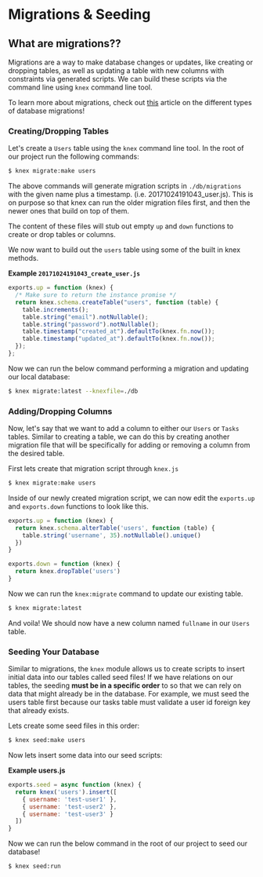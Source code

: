 # Migrations & Seeding

## What are migrations??

Migrations are a way to make database changes or updates, like creating or dropping tables, as well as updating a table with new columns with constraints via generated scripts. We can build these scripts via the command line using `knex` command line tool.

To learn more about migrations, check out [this](https://www.openscg.com/2017/08/what-is-a-database-migration/) article on the different types of database migrations!

### Creating/Dropping Tables

Let's create a `Users` table using the `knex` command line tool. In the root of our project run the following commands:

```bash
$ knex migrate:make users
```

The above commands will generate migration scripts in `./db/migrations` with the given name plus a timestamp. (i.e. 20171024191043_user.js). This is on purpose so that knex can run the older migration files first, and then the newer ones that build on top of them.

The content of these files will stub out empty `up` and `down` functions to create or drop tables or columns.

We now want to build out the `users` table using some of the built in knex methods.

**Example `20171024191043_create_user.js`**

```javascript
exports.up = function (knex) {
  /* Make sure to return the instance promise */ 
  return knex.schema.createTable("users", function (table) {
    table.increments();
    table.string("email").notNullable();
    table.string("password").notNullable();
    table.timestamp("created_at").defaultTo(knex.fn.now());
    table.timestamp("updated_at").defaultTo(knex.fn.now());
  });
};
```
Now we can run the below command performing a migration and updating our local database:

```bash
$ knex migrate:latest --knexfile=./db
```

### Adding/Dropping Columns

Now, let's say that we want to add a column to either our `Users` or `Tasks` tables. Similar to creating a table, we can do this by creating another migration file that will be specifically for adding or removing a column from the desired table.

First lets create that migration script through `knex.js`

```bash
$ knex migrate:make users
```

Inside of our newly created migration script, we can now edit the `exports.up` and `exports.down` functions to look like this.

```javascript
exports.up = function (knex) {
  return knex.schema.alterTable('users', function (table) {
    table.string('username', 35).notNullable().unique()
  })
}

exports.down = function (knex) {
  return knex.dropTable('users')
}

```

Now we can run the `knex:migrate` command to update our existing table.

```bash
$ knex migrate:latest
```

And voila! We should now have a new column named `fullname` in our `Users` table.

### Seeding Your Database

Similar to migrations, the `knex` module allows us to create scripts to insert initial data into our tables called seed files! If we have relations on our tables, the seeding **must be in a specific order** to so that we can rely on data that might already be in the database. For example, we must seed the users table first because our tasks table must validate a user id foreign key that already exists.

Lets create some seed files in this order:

```bash
$ knex seed:make users
```

Now lets insert some data into our seed scripts:

**Example users.js**

```javascript
exports.seed = async function (knex) {
  return knex('users').insert([
    { username: 'test-user1' },
    { username: 'test-user2' },
    { username: 'test-user3' }
  ])
}
```

Now we can run the below command in the root of our project to seed our database!

```bash
$ knex seed:run
```
